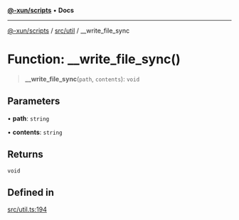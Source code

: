 [**@-xun/scripts**](../../../README.md) • **Docs**

***

[@-xun/scripts](../../../README.md) / [src/util](../README.md) / \_\_write\_file\_sync

# Function: \_\_write\_file\_sync()

> **\_\_write\_file\_sync**(`path`, `contents`): `void`

## Parameters

• **path**: `string`

• **contents**: `string`

## Returns

`void`

## Defined in

[src/util.ts:194](https://github.com/Xunnamius/xscripts/blob/ba9f63839da3826ddc001b87c07464b3feaa49e7/src/util.ts#L194)
